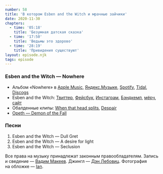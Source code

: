 ```yaml
---
number: 58
title: 'В котором Esben and the Witch и мрачные зайчики'
date: 2020-11-30
chapters:
  - time: '05:18'
    title: 'Безумная датская сказка'
  - time: '17:50'
    title: 'Ведьмы это здорово'
  - time: '28:19'
    title: 'Привидения существуют'
layout: episode.njk
tags: episode
---
```


### Esben and the Witch — Nowhere

- Альбом «Nowhere» в
  [Apple Music](https://music.apple.com/album/1434553246),
  [Яндекс.Музыке](https://music.yandex.ru/album/5631592),
  [Spotify](https://open.spotify.com/album/7etxQMy1GayWQ173bBnYkK),
  [Tidal](https://tidal.com/browse/album/94239918),
  [Discogs](https://www.discogs.com/master/1455263)
- Esben and the Witch:
  [Твиттер](https://twitter.com/weareeatw),
  [Фейсбук](https://www.facebook.com/esbenandthewitch/),
  [Инстаграм](https://www.instagram.com/esbenandthewitch/),
  [Бэндкемп](https://esbenandthewitch.bandcamp.com/),
  [мёрч](https://esbenandthewitchstore.bigcartel.com/),
  [сайт](http://www.bunnymen.com/)
- Обалденные клипы:
  [When that head splits](https://youtu.be/cnfx0cij2rw),
  [Despair](https://youtu.be/wEVFw74iOd8)
- [Opeth — Demon of the Fall](https://youtu.be/OOwmZwpQkrs)

### Песни

1. Esben and the Witch — Dull Gret
2. Esben and the Witch — A desire for light
3. Esben and the Witch — Seclusion

Все права на музыку принадлежат законным правообладателям.
Запись и сведение — [Вадим Макеев](https://twitter.com/pepelsbey).
Джингл — [Дэн Лебовиц](https://www.youtube.com/channel/UC38A5qHrlc_Zgua7vL4b96w).
Фотография на обложке — [Ian](https://unsplash.com/photos/oXo6IvDnkqc).
